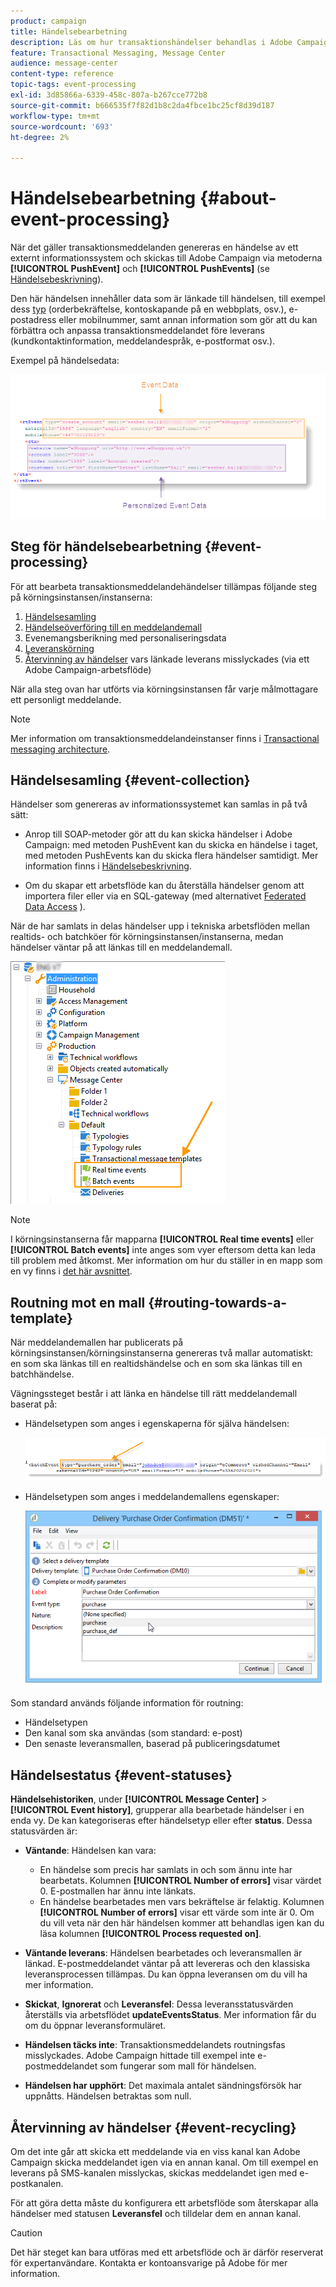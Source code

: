 ```yaml
---
product: campaign
title: Händelsebearbetning
description: Läs om hur transaktionshändelser behandlas i Adobe Campaign Classic
feature: Transactional Messaging, Message Center
audience: message-center
content-type: reference
topic-tags: event-processing
exl-id: 3d85866a-6339-458c-807a-b267cce772b8
source-git-commit: b666535f7f82d1b8c2da4fbce1bc25cf8d39d187
workflow-type: tm+mt
source-wordcount: '693'
ht-degree: 2%

---
```


# Händelsebearbetning {#about-event-processing}



När det gäller transaktionsmeddelanden genereras en händelse av ett externt informationssystem och skickas till Adobe Campaign via metoderna **[!UICONTROL PushEvent]** och **[!UICONTROL PushEvents]** (se [Händelsebeskrivning](../../message-center/using/event-description.md)).

Den här händelsen innehåller data som är länkade till händelsen, till exempel dess [typ](../../message-center/using/creating-event-types.md) (orderbekräftelse, kontoskapande på en webbplats, osv.), e-postadress eller mobilnummer, samt annan information som gör att du kan förbättra och anpassa transaktionsmeddelandet före leverans (kundkontaktinformation, meddelandespråk, e-postformat osv.).

Exempel på händelsedata:

![](assets/messagecenter_events_request_001.png)

## Steg för händelsebearbetning {#event-processing}

För att bearbeta transaktionsmeddelandehändelser tillämpas följande steg på körningsinstansen/instanserna:

1. [Händelsesamling](#event-collection)
1. [Händelseöverföring till en meddelandemall](#routing-towards-a-template)
1. Evenemangsberikning med personaliseringsdata
1. [Leveranskörning](../../message-center/using/delivery-execution.md)
1. [Återvinning av händelser](#event-recycling) vars länkade leverans misslyckades (via ett Adobe Campaign-arbetsflöde)

När alla steg ovan har utförts via körningsinstansen får varje målmottagare ett personligt meddelande.

>[!NOTE]
>
>Mer information om transaktionsmeddelandeinstanser finns i [Transactional messaging architecture](../../message-center/using/transactional-messaging-architecture.md).


## Händelsesamling {#event-collection}

Händelser som genereras av informationssystemet kan samlas in på två sätt:

* Anrop till SOAP-metoder gör att du kan skicka händelser i Adobe Campaign: med metoden PushEvent kan du skicka en händelse i taget, med metoden PushEvents kan du skicka flera händelser samtidigt. Mer information finns i [Händelsebeskrivning](../../message-center/using/event-description.md).

* Om du skapar ett arbetsflöde kan du återställa händelser genom att importera filer eller via en SQL-gateway (med alternativet [Federated Data Access](../../installation/using/about-fda.md) ).

När de har samlats in delas händelser upp i tekniska arbetsflöden mellan realtids- och batchköer för körningsinstansen/instanserna, medan händelser väntar på att länkas till en meddelandemall.

![](assets/messagecenter_events_queues_001.png)

>[!NOTE]
>
>I körningsinstanserna får mapparna **[!UICONTROL Real time events]** eller **[!UICONTROL Batch events]** inte anges som vyer eftersom detta kan leda till problem med åtkomst. Mer information om hur du ställer in en mapp som en vy finns i [det här avsnittet](../../platform/using/access-management-folders.md).

## Routning mot en mall {#routing-towards-a-template}

När meddelandemallen har publicerats på körningsinstansen/körningsinstanserna genereras två mallar automatiskt: en som ska länkas till en realtidshändelse och en som ska länkas till en batchhändelse.

Vägningssteget består i att länka en händelse till rätt meddelandemall baserat på:

* Händelsetypen som anges i egenskaperna för själva händelsen:

  ![](assets/messagecenter_event_type_001.png)

* Händelsetypen som anges i meddelandemallens egenskaper:

  ![](assets/messagecenter_event_type_002.png)

Som standard används följande information för routning:

* Händelsetypen
* Den kanal som ska användas (som standard: e-post)
* Den senaste leveransmallen, baserad på publiceringsdatumet

## Händelsestatus {#event-statuses}

**Händelsehistoriken**, under **[!UICONTROL Message Center]** > **[!UICONTROL Event history]**, grupperar alla bearbetade händelser i en enda vy. De kan kategoriseras efter händelsetyp eller efter **status**. Dessa statusvärden är:

* **Väntande**: Händelsen kan vara:

   * En händelse som precis har samlats in och som ännu inte har bearbetats. Kolumnen **[!UICONTROL Number of errors]** visar värdet 0. E-postmallen har ännu inte länkats.
   * En händelse bearbetades men vars bekräftelse är felaktig. Kolumnen **[!UICONTROL Number of errors]** visar ett värde som inte är 0. Om du vill veta när den här händelsen kommer att behandlas igen kan du läsa kolumnen **[!UICONTROL Process requested on]**.

* **Väntande leverans**: Händelsen bearbetades och leveransmallen är länkad. E-postmeddelandet väntar på att levereras och den klassiska leveransprocessen tillämpas. Du kan öppna leveransen om du vill ha mer information.
* **Skickat**, **Ignorerat** och **Leveransfel**: Dessa leveransstatusvärden återställs via arbetsflödet **updateEventsStatus**. Mer information får du om du öppnar leveransformuläret.
* **Händelsen täcks inte**: Transaktionsmeddelandets routningsfas misslyckades. Adobe Campaign hittade till exempel inte e-postmeddelandet som fungerar som mall för händelsen.
* **Händelsen har upphört**: Det maximala antalet sändningsförsök har uppnåtts. Händelsen betraktas som null.

## Återvinning av händelser {#event-recycling}

Om det inte går att skicka ett meddelande via en viss kanal kan Adobe Campaign skicka meddelandet igen via en annan kanal. Om till exempel en leverans på SMS-kanalen misslyckas, skickas meddelandet igen med e-postkanalen.

För att göra detta måste du konfigurera ett arbetsflöde som återskapar alla händelser med statusen **Leveransfel** och tilldelar dem en annan kanal.

>[!CAUTION]
>
>Det här steget kan bara utföras med ett arbetsflöde och är därför reserverat för expertanvändare. Kontakta er kontoansvarige på Adobe för mer information.